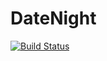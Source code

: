 # DateNight
[![Build Status](https://travis-ci.com/JoshHalvorson/DateNight.svg?token=RG1TRL1toAEercepxmeq&branch=master)](https://travis-ci.com/JoshHalvorson/DateNight)

